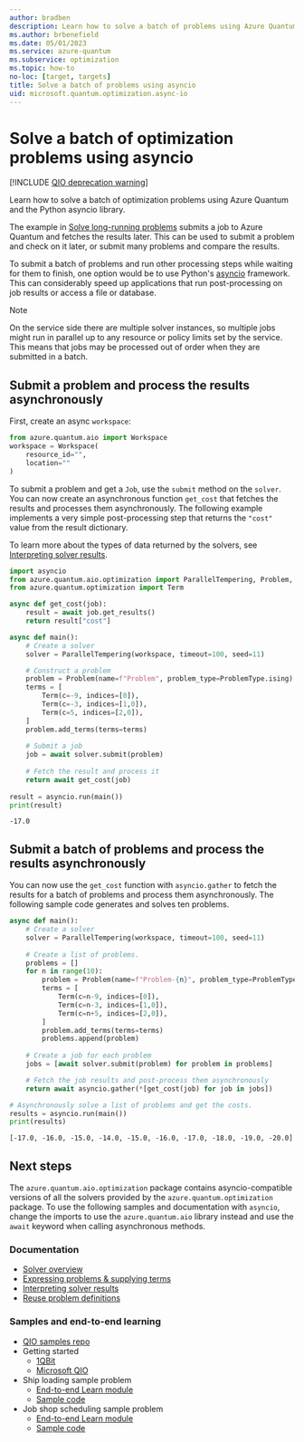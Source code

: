```yaml
---
author: bradben
description: Learn how to solve a batch of problems using Azure Quantum and the Python asyncio library.
ms.author: brbenefield
ms.date: 05/01/2023
ms.service: azure-quantum
ms.subservice: optimization
ms.topic: how-to
no-loc: [target, targets]
title: Solve a batch of problems using asyncio
uid: microsoft.quantum.optimization.async-io
---
```


# Solve a batch of optimization problems using asyncio

[!INCLUDE [QIO deprecation warning](includes/qio-deprecate-warning.md)]

Learn how to solve a batch of optimization problems using Azure Quantum and the Python asyncio library.

The example in [Solve long-running problems](xref:microsoft.quantum.optimization.solve-long-running-problems) submits a job to Azure Quantum and fetches the results later. This can be used to submit a problem and check on it later, or submit many problems and compare the results.

To submit a batch of problems and run other processing steps while waiting for them to finish, one option would be to use Python's [asyncio](https://docs.python.org/3/library/asyncio.html) framework. This can considerably speed up applications that run post-processing on job results or access a file or database.

> [!NOTE] 
> On the service side there are multiple solver instances, so multiple jobs might run in parallel up to any resource or policy limits set by the service. This means that jobs may be processed out of order when they are submitted in a batch.

## Submit a problem and process the results asynchronously

First, create an async `workspace`:

```python
from azure.quantum.aio import Workspace
workspace = Workspace(
    resource_id="",
    location=""
)
```

To submit a problem and get a `Job`, use the `submit` method on the `solver`. You can now create an asynchronous function `get_cost` that fetches the results and processes them asynchronously. The following example implements a very simple post-processing step that returns the `"cost"` value from the result dictionary.

To learn more about the types of data returned by the solvers, see [Interpreting solver results](xref:microsoft.quantum.optimization.understand-solver-results).

```py
import asyncio
from azure.quantum.aio.optimization import ParallelTempering, Problem, ProblemType
from azure.quantum.optimization import Term

async def get_cost(job):
    result = await job.get_results()
    return result["cost"]

async def main():
    # Create a solver
    solver = ParallelTempering(workspace, timeout=100, seed=11)

    # Construct a problem
    problem = Problem(name=f"Problem", problem_type=ProblemType.ising)
    terms = [
        Term(c=-9, indices=[0]),
        Term(c=-3, indices=[1,0]),
        Term(c=5, indices=[2,0]),
    ]
    problem.add_terms(terms=terms)
    
    # Submit a job
    job = await solver.submit(problem)
    
    # Fetch the result and process it
    return await get_cost(job)    
    
result = asyncio.run(main())
print(result)
```

```output
-17.0
```

## Submit a batch of problems and process the results asynchronously

You can now use the `get_cost` function with `asyncio.gather` to fetch the results for a batch of problems and process them asynchronously. The following sample code generates and solves ten problems.

```python
async def main():
    # Create a solver
    solver = ParallelTempering(workspace, timeout=100, seed=11)
    
    # Create a list of problems.
    problems = []
    for n in range(10):
        problem = Problem(name=f"Problem-{n}", problem_type=ProblemType.ising)
        terms = [
            Term(c=n-9, indices=[0]),
            Term(c=n-3, indices=[1,0]),
            Term(c=n+5, indices=[2,0]),
        ]
        problem.add_terms(terms=terms)
        problems.append(problem)
    
    # Create a job for each problem
    jobs = [await solver.submit(problem) for problem in problems]

    # Fetch the job results and post-process them asynchronously
    return await asyncio.gather(*[get_cost(job) for job in jobs])

# Asynchronously solve a list of problems and get the costs.
results = asyncio.run(main())
print(results)
```

```output
[-17.0, -16.0, -15.0, -14.0, -15.0, -16.0, -17.0, -18.0, -19.0, -20.0]
```

## Next steps

The `azure.quantum.aio.optimization` package contains asyncio-compatible versions of all the solvers provided by the `azure.quantum.optimization` package. To use the following samples and documentation with `asyncio`, change the imports to use the `azure.quantum.aio` library instead and use the `await` keyword when calling asynchronous methods.

### Documentation

- [Solver overview](xref:microsoft.quantum.reference.qio-target-list)
- [Expressing problems & supplying terms](xref:microsoft.quantum.optimization.express-problem)
- [Interpreting solver results](xref:microsoft.quantum.optimization.understand-solver-results)
- [Reuse problem definitions](xref:microsoft.quantum.optimization.reuse-problem-definitions)

### Samples and end-to-end learning

- [QIO samples repo](https://github.com/microsoft/qio-samples/)
- Getting started
  - [1QBit](https://github.com/microsoft/qio-samples/tree/main/samples/getting-started/1qbit)
  - [Microsoft QIO](https://github.com/microsoft/qio-samples/tree/main/samples/getting-started/microsoft-qio/)
- Ship loading sample problem
  - [End-to-end Learn module](/training/modules/solve-quantum-inspired-optimization-problems/)
  - [Sample code](https://github.com/microsoft/qio-samples/tree/main/samples/ship-loading/)
- Job shop scheduling sample problem
  - [End-to-end Learn module](/training/modules/solve-job-shop-optimization-azure-quantum/)
  - [Sample code](https://github.com/microsoft/qio-samples/tree/main/samples/job-shop-scheduling/)

